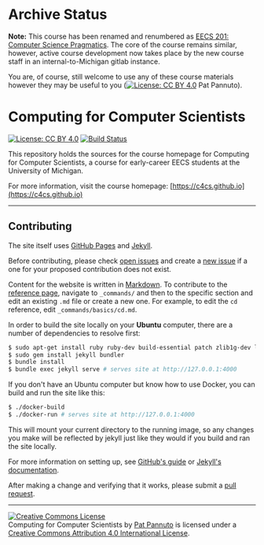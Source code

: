 # Archive Status

**Note:** This course has been renamed and renumbered as
[EECS 201: Computer Science Pragmatics](https://bulletin.engin.umich.edu/courses/eecs/#subnav-1).
The core of the course remains similar, however, active course development now takes place by the
new course staff in an internal-to-Michigan gitlab instance.

You are, of course, still welcome to use any of these course materials however they may be useful to you
([![License: CC BY 4.0](https://licensebuttons.net/l/by/4.0/80x15.png)](https://creativecommons.org/licenses/by/4.0/) Pat Pannuto).

# Computing for Computer Scientists

[![License: CC BY 4.0](https://img.shields.io/badge/License-CC%20BY%204.0-lightgrey.svg)](https://creativecommons.org/licenses/by/4.0/)
[![Build Status](https://travis-ci.org/c4cs/c4cs.github.io.svg?branch=master)](https://travis-ci.org/c4cs/c4cs.github.io)

This repository holds the sources for the course homepage for Computing for Computer Scientists,
a course for early-career EECS students at the University of Michigan.

For more information, visit the course homepage: [https://c4cs.github.io](https://c4cs.github.io)

---


## Contributing

The site itself uses [GitHub Pages][] and [Jekyll][].

Before contributing, please check [open issues][] and create a [new issue][] if a one for your proposed contribution does not exist.

Content for the website is written in [Markdown][].
To contribute to the [reference page][], navigate to `_commands/` and then to the specific section and edit an existing `.md` file or create a new one.
For example, to edit the `cd` reference, edit `_commands/basics/cd.md`.

In order to build the site locally on your __Ubuntu__ computer, there are a
number of dependencies to resolve first:

```bash
$ sudo apt-get install ruby ruby-dev build-essential patch zlib1g-dev liblzma-dev nodejs
$ sudo gem install jekyll bundler
$ bundle install
$ bundle exec jekyll serve # serves site at http://127.0.0.1:4000
```

If you don't have an Ubuntu computer but know how to use Docker, you can build and run the site like this:

```bash
$ ./docker-build
$ ./docker-run # serves site at http://127.0.0.1:4000
```

This will mount your current directory to the running image, so any changes you make will be reflected by jekyll just like they would if you build and ran the site locally.

For more information on setting up, see [GitHub's guide][gh docs] or [Jekyll's documentation][jekyll docs].

After making a change and verifying that it works, please submit a [pull request][].

---------------------

<a rel="license" href="http://creativecommons.org/licenses/by/4.0/"><img alt="Creative Commons License" style="border-width:0" src="https://i.creativecommons.org/l/by/4.0/88x31.png" /></a><br /><span xmlns:dct="http://purl.org/dc/terms/" property="dct:title">Computing for Computer Scientists</span> by <a xmlns:cc="http://creativecommons.org/ns#" href="http://patpannuto.com" property="cc:attributionName" rel="cc:attributionURL">Pat Pannuto</a> is licensed under a <a rel="license" href="http://creativecommons.org/licenses/by/4.0/">Creative Commons Attribution 4.0 International License</a>.


[GitHub Pages]: https://pages.github.com/
[Jekyll]: https://jekyllrb.com/
[open issues]: https://github.com/c4cs/c4cs.github.io/issues
[new issue]: https://github.com/c4cs/c4cs.github.io/issues/new
[Markdown]: http://daringfireball.net/projects/markdown/
[reference page]: https://c4cs.github.io/reference
[ruby]: https://www.ruby-lang.org/en/
[bundler]: https://bundler.io/
[gh docs]:https://help.github.com/articles/using-jekyll-with-pages/
[jekyll docs]: https://jekyllrb.com/docs/home/
[pull request]: https://github.com/c4cs/c4cs.github.io/pulls
[Homebrew]: https://c4cs.github.io/commands/brew
